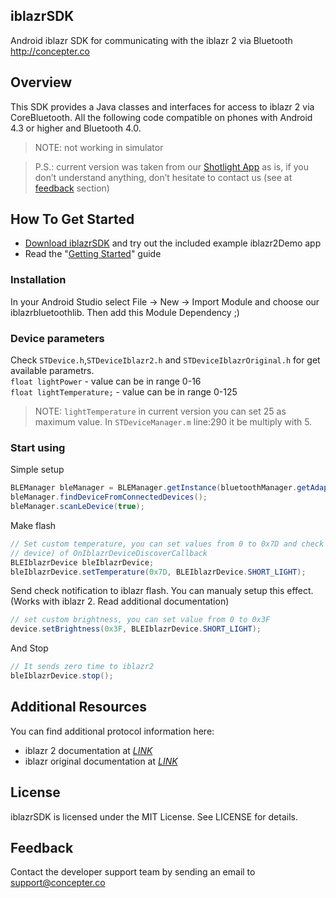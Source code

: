 ## iblazrSDK
Android iblazr SDK for communicating with the iblazr 2 via Bluetooth http://concepter.co
## Overview
This SDK provides a Java classes and interfaces for access to iblazr 2 via CoreBluetooth. All the following code compatible on phones with Android 4.3 or higher and Bluetooth 4.0.

> NOTE: not working in simulator

> P.S.: current version was taken from our [Shotlight App](https://play.google.com/store/apps/details?id=com.concepterllc.shotlight&hl=ru) as is, if you don’t understand anything, don’t hesitate to contact us (see at [feedback](#feedback) section)

## How To Get Started
* [Download iblazrSDK](https://github.com/ConcepterDev/iblazr-sdk-android/archive/master.zip) and try out the included  example iblazr2Demo app
* Read the "[Getting Started](#installation)" guide

### Installation
In your Android Studio select File -> New -> Import Module and choose our iblazrbluetoothlib. Then add this Module Dependency ;)<br>

### Device parameters
Check `STDevice.h`,`STDeviceIblazr2.h` and `STDeviceIblazrOriginal.h` for get available parametrs.<br>
`float lightPower` - value can be in range 0-16<br>
`float lightTemperature;` - value can be in range 0-125<br>
> NOTE:  `lightTemperature` in current version you can set 25 as maximum value. In `STDeviceManager.m` line:290 it be multiply with 5.


### Start using
Simple setup
```java
BLEManager bleManager = BLEManager.getInstance(bluetoothManager.getAdapter(), this, new OnIblazrDeviceDiscoverCallback());
bleManager.findDeviceFromConnectedDevices();
bleManager.scanLeDevice(true);
```

Make flash
```java
// Set custom temperature, you can set values from 0 to 0x7D and check it. You can take BLEIblazrDevice in onDeviceDiscovered(final BLEIblazrDevice 
// device) of OnIblazrDeviceDiscoverCallback
BLEIblazrDevice bleIblazrDevice;
bleIblazrDevice.setTemperature(0x7D, BLEIblazrDevice.SHORT_LIGHT);
```

Send check notification to iblazr flash. You can manualy setup this effect. (Works with iblazr 2. Read additional documentation)
```java
// set custom brightness, you can set value from 0 to 0x3F
device.setBrightness(0x3F, BLEIblazrDevice.SHORT_LIGHT);
```

And Stop
```java
// It sends zero time to iblazr2
bleIblazrDevice.stop();
```

## Additional Resources
You can find additional protocol information here:
* iblazr 2 documentation at [*LINK*](https://github.com/ConcepterDev/iblazr-2-protocol)
* iblazr original documentation at [*LINK*](https://github.com/ConcepterDev/iblazr-original-protocol)

## License
iblazrSDK is licensed under the MIT License. See LICENSE for details.

## Feedback
Contact the developer support team by sending an email to support@concepter.co

